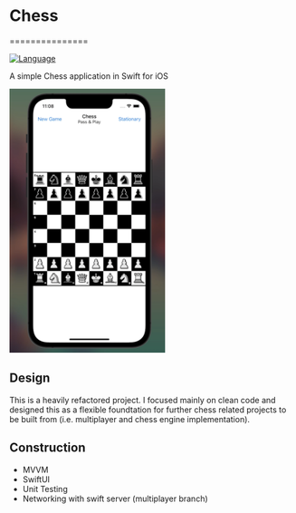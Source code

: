 # Chess
===============

[![Language](https://img.shields.io/badge/Swift-5-orange?logo=Swift&logoColor=white)](https://swift.org) 

A simple Chess application in Swift for iOS 

<img src="/Images/finished-board.png" width="275" height="466">

## Design
This is a heavily refactored project. I focused mainly on clean code and designed this as a flexible foundtation for further chess related projects to be built from (i.e. multiplayer and chess engine implementation).

## Construction
- MVVM
- SwiftUI
- Unit Testing
- Networking with swift server (multiplayer branch)

